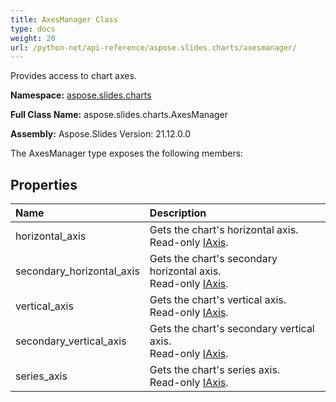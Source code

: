 ```yaml
---
title: AxesManager Class
type: docs
weight: 20
url: /python-net/api-reference/aspose.slides.charts/axesmanager/
---
```


Provides access to chart axes.

**Namespace:** [aspose.slides.charts](/slides/python-net/api-reference/aspose.slides.charts/)

**Full Class Name:** aspose.slides.charts.AxesManager

**Assembly:**  Aspose.Slides Version: 21.12.0.0

The AxesManager type exposes the following members:
## **Properties**
|**Name**|**Description**|
| :- | :- |
|horizontal_axis|Gets the chart's horizontal axis.<br/>             Read-only [IAxis](/python-net/api-reference/aspose.slides.charts/iaxis/).|
|secondary_horizontal_axis|Gets the chart's secondary horizontal axis.<br/>             Read-only [IAxis](/python-net/api-reference/aspose.slides.charts/iaxis/).|
|vertical_axis|Gets the chart's vertical axis.<br/>             Read-only [IAxis](/python-net/api-reference/aspose.slides.charts/iaxis/).|
|secondary_vertical_axis|Gets the chart's secondary vertical axis.<br/>             Read-only [IAxis](/python-net/api-reference/aspose.slides.charts/iaxis/).|
|series_axis|Gets the chart's series axis.<br/>             Read-only [IAxis](/python-net/api-reference/aspose.slides.charts/iaxis/).|
